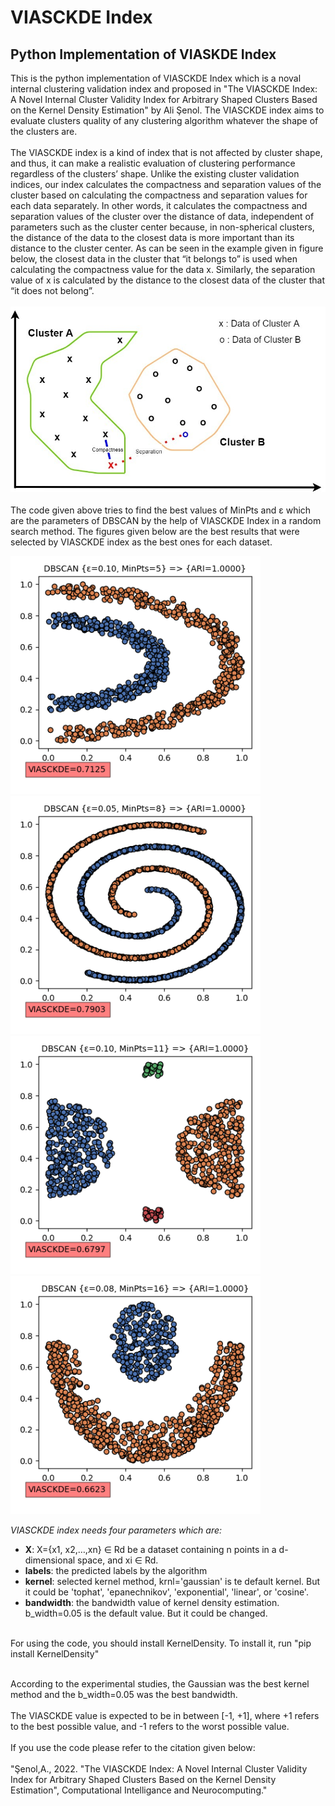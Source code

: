 # VIASCKDE Index
<h2>Python Implementation of VIASKDE Index</h2>

This is the python implementation of VIASCKDE Index which is a noval internal clustering validation index and proposed in "The VIASCKDE Index: A Novel Internal Cluster Validity Index for Arbitrary Shaped Clusters Based on the Kernel Density Estimation" by Ali Şenol. The VIASCKDE index aims to evaluate clusters quality of any clustering algorithm whatever the shape of the clusters are. 
<br><br>
The VIASCKDE index is a kind of index that is not affected by cluster shape, and thus, it can make a realistic evaluation of clustering performance regardless of the clusters’ shape. Unlike the existing cluster validation indices, our index calculates the compactness and separation values of the cluster based on calculating the compactness and separation values for each data separately. In other words, it calculates the compactness and separation values of the cluster over the distance of data, independent of parameters such as the cluster center because, in non-spherical clusters, the distance of the data to the closest data is more important than its distance to the cluster center. As can be seen in the example given in figure below, the closest data in the cluster that “it belongs to” is used when calculating the compactness value for the data x. Similarly, the separation value of x is calculated by the distance to the closest data of the cluster that “it does not belong”.
<br><br>
<img src="results/fig_5.jpg" width="550"/>
<br><br>
The code given above tries to find the best values of MinPts and &epsilon; which are the parameters of DBSCAN by the help of VIASCKDE Index in a random search method. The figures given below are the best results that were selected by VIASCKDE index as the best ones for each dataset.

<img src="results/1_HalfKernel_VIASCKDE.png" width="400"/><img src="results/2_TwoSpirals_VIASCKDE.png" width="400"/><br><img src="results/3_outliers_VIASCKDE.png" width="400"/><img src="results/6_crescentfullmoon_VIASCKDE.png" width="400"/>




<i>VIASCKDE index needs four parameters which are:</i>
<ul>
   <li><b>X</b>: X={x1, x2,…,xn} ∈ Rd be a dataset containing n points in a d-dimensional space, and xi ∈ Rd.</li>
   <li><b>labels</b>: the predicted labels by the algorithm</li>
   <li><b>kernel</b>: selected kernel method, krnl='gaussian' is te default kernel. But it could be 'tophat', 'epanechnikov', 'exponential', 'linear', or 'cosine'.</li>
  <li><b>bandwidth</b>: the bandwidth value of kernel density estimation. b_width=0.05 is the default value. But it could be changed.</li>
 </ul>



<br>
For using the code, you should install KernelDensity. To install it, run "pip install KernelDensity"
<br>
<br>


According to the experimental studies, the Gaussian was the best kernel method and the b_width=0.05 was the best bandwidth. 
<br><br>
The VIASCKDE value is expected to be in between [-1, +1], where +1 refers to the best possible value, and -1 refers to the worst possible value.
<br><br>
If you use the code please refer to the citation given below:
<br><br>
"Şenol,A., 2022. "The VIASCKDE Index: A Novel Internal Cluster Validity Index for Arbitrary Shaped Clusters Based on the Kernel Density Estimation", Computational Intelligance and Neurocomputing."



